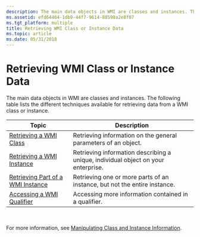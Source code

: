 ```yaml
---
description: The main data objects in WMI are classes and instances. The following table lists the different techniques available for retrieving data from a WMI class or instance.
ms.assetid: efd64464-1db9-44f7-9614-88598a2e8f07
ms.tgt_platform: multiple
title: Retrieving WMI Class or Instance Data
ms.topic: article
ms.date: 05/31/2018
---
```


# Retrieving WMI Class or Instance Data

The main data objects in WMI are classes and instances. The following table lists the different techniques available for retrieving data from a WMI class or instance.



| Topic                                                                   | Description                                                                       |
|-------------------------------------------------------------------------|-----------------------------------------------------------------------------------|
| [Retrieving a WMI Class](retrieving-a-class.md)                        | Retrieving information on the general parameters of an object.                    |
| [Retrieving a WMI Instance](retrieving-an-instance.md)                 | Retrieving information describing a unique, individual object on your enterprise. |
| [Retrieving Part of a WMI Instance](retrieving-part-of-an-instance.md) | Retrieving one or more parts of an instance, but not the entire instance.         |
| [Accessing a WMI Qualifier](accessing-a-qualifier.md)                  | Accessing more information contained in a qualifier.                              |



 

For more information, see [Manipulating Class and Instance Information](manipulating-class-and-instance-information.md).

 

 



